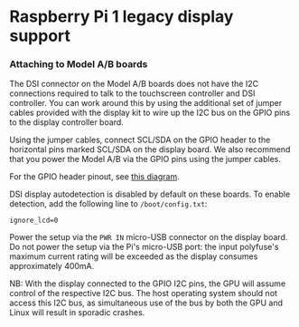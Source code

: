 # Raspberry Pi 1 legacy display support

### Attaching to Model A/B boards

The DSI connector on the Model A/B boards does not have the I2C connections required to talk to the touchscreen controller and DSI controller. You can work around this by using the additional set of jumper cables provided with the display kit to wire up the I2C bus on the GPIO pins to the display controller board.

Using the jumper cables, connect SCL/SDA on the GPIO header to the horizontal pins marked SCL/SDA on the display board. We also recommend that you power the Model A/B via the GPIO pins using the jumper cables.

For the GPIO header pinout, see [this diagram](http://pinout.xyz/).

DSI display autodetection is disabled by default on these boards. To enable detection, add the following line to `/boot/config.txt`:

`ignore_lcd=0`

Power the setup via the `PWR IN` micro-USB connector on the display board. Do not power the setup via the Pi's micro-USB port: the input polyfuse's maximum current rating will be exceeded as the display consumes approximately 400mA.

NB: With the display connected to the GPIO I2C pins, the GPU will assume control of the respective I2C bus. The host operating system should not access this I2C bus, as simultaneous use of the bus by both the GPU and Linux will result in sporadic crashes.
